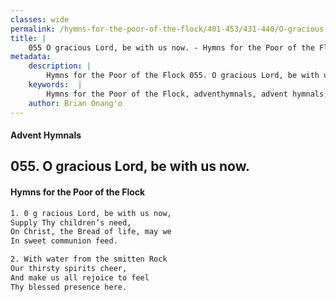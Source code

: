 ```yaml
---
classes: wide
permalink: /hymns-for-the-poor-of-the-flock/401-453/431-440/O-gracious-Lord,-be-with-us-now/
title: |
    055 O gracious Lord, be with us now. - Hymns for the Poor of the Flock
metadata:
    description: |
        Hymns for the Poor of the Flock 055. O gracious Lord, be with us now.. 0 g racious Lord, be with us now, Supply Thy children’s need, On Christ, the Bread of life, may we  In sweet communion feed. 
    keywords:  |
        Hymns for the Poor of the Flock, adventhymnals, advent hymnals, O gracious Lord, be with us now., 0 g racious Lord, be with us now,, 
    author: Brian Onang'o
---
```


#### Advent Hymnals
## 055. O gracious Lord, be with us now.
####  Hymns for the Poor of the Flock

```txt
1. 0 g racious Lord, be with us now,
Supply Thy children’s need,
On Christ, the Bread of life, may we 
In sweet communion feed.

2. With water from the smitten Rock
Our thirsty spirits cheer,
And make us all rejoice to feel 
Thy blessed presence here.
```